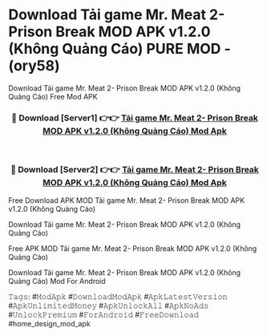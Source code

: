# Download Tải game Mr. Meat 2- Prison Break MOD APK v1.2.0 (Không Quảng Cáo) PURE MOD - (ory58)
Download Tải game Mr. Meat 2- Prison Break MOD APK v1.2.0 (Không Quảng Cáo) Free Mod APK

<div align="center">
<h3>🔴 Download [Server1] 👉👉 <a href="https://apk-comot.site?title=Tải_game_Mr._Meat_2-_Prison_Break_MOD_APK_v1.2.0_(Không_Quảng_Cáo)">Tải game Mr. Meat 2- Prison Break MOD APK v1.2.0 (Không Quảng Cáo) Mod Apk</a></h3><br>

<h3>🔴 Download [Server2] 👉👉 <a href="https://apk-comot.site?title=Tải_game_Mr._Meat_2-_Prison_Break_MOD_APK_v1.2.0_(Không_Quảng_Cáo)">Tải game Mr. Meat 2- Prison Break MOD APK v1.2.0 (Không Quảng Cáo) Mod Apk</a></h3>
</div>


Free Download APK MOD Tải game Mr. Meat 2- Prison Break MOD APK v1.2.0 (Không Quảng Cáo)

Download Tải game Mr. Meat 2- Prison Break MOD APK v1.2.0 (Không Quảng Cáo) 

Free APK MOD Tải game Mr. Meat 2- Prison Break MOD APK v1.2.0 (Không Quảng Cáo) 

Download Tải game Mr. Meat 2- Prison Break MOD APK v1.2.0 (Không Quảng Cáo) Mod For Android

𝚃𝚊𝚐𝚜: #𝙼𝚘𝚍𝙰𝚙𝚔 #𝙳𝚘𝚠𝚗𝚕𝚘𝚊𝚍𝙼𝚘𝚍𝙰𝚙𝚔 #𝙰𝚙𝚔𝙻𝚊𝚝𝚎𝚜𝚝𝚅𝚎𝚛𝚜𝚒𝚘𝚗 #𝙰𝚙𝚔𝚄𝚗𝚕𝚒𝚖𝚒𝚝𝚎𝚍𝙼𝚘𝚗𝚎𝚢 #𝙰𝚙𝚔𝚄𝚗𝚕𝚘𝚌𝚔𝙰𝚕𝚕 #𝙰𝚙𝚔𝙽𝚘𝙰𝚍𝚜 #𝚄𝚗𝚕𝚘𝚌𝚔𝙿𝚛𝚎𝚖𝚒𝚞𝚖 #𝙵𝚘𝚛𝙰𝚗𝚍𝚛𝚘𝚒𝚍 #𝙵𝚛𝚎𝚎𝙳𝚘𝚠𝚗𝚕𝚘𝚊𝚍 #home_design_mod_apk